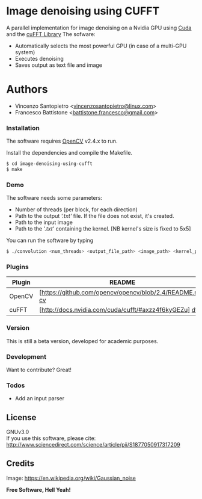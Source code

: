 # Image denoising using CUFFT

A parallel implementation for image denoising on a Nvidia GPU using [Cuda][cu] and the [cuFFT Library][df1]
The sofware:
  - Automatically selects the most powerful GPU (in case of a multi-GPU system)
  - Executes denoising
  - Saves output as text file and image

# Authors

  - Vincenzo Santopietro <<vincenzosantopietro@linux.com>>
  - Francesco Battistone <<battistone.francesco@gmail.com>>

### Installation
The software requires [OpenCV](http://opencv.org/opencv-v2-4-2-released.html) v2.4.x to run.

Install the dependencies and compile the Makefile.

```sh
$ cd image-denoising-using-cufft
$ make
```
### Demo 
The software needs some parameters: 
  - Number of threads (per block, for each direction)
  - Path to the output *'.txt'* file. If the file does not exist, it's created.
  - Path to the input image
  - Path to the *'.txt'* containing the kernel. [NB kernel's size is fixed to 5x5]
 
You can run the software by typing
```sh
$ ./convolution <num_threads> <output_file_path> <image_path> <kernel_path>
```

### Plugins

| Plugin | README |
| ------ | ------ |
| OpenCV | [https://github.com/opencv/opencv/blob/2.4/README.md] [cv] |
| cuFFT | [http://docs.nvidia.com/cuda/cufft/#axzz4f6kyGEZu] [df1] |

### Version

This is still a beta version, developed for academic purposes.

### Development

Want to contribute? Great!

### Todos

 - Add an input parser 

License
----

GNUv3.0 <br />
If you use this software, please cite: http://www.sciencedirect.com/science/article/pii/S1877050917317209

Credits
-----
Image: https://en.wikipedia.org/wiki/Gaussian_noise 

**Free Software, Hell Yeah!**

[//]: # (These are reference links used in the body of this note and get stripped out when the markdown processor does its job. There is no need to format nicely because it shouldn't be seen. Thanks SO - http://stackoverflow.com/questions/4823468/store-comments-in-markdown-syntax)


   [cu]: <https://developer.nvidia.com/cuda-zone>
   [df1]: <https://developer.nvidia.com/cufft>
   [cv]: <http://opencv.org/opencv-v2-4-2-released.html>
   >
